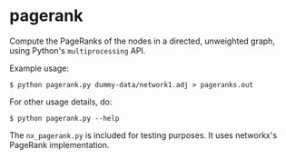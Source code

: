# pagerank

Compute the PageRanks of the nodes in a directed, unweighted graph, using Python's `multiprocessing` API. 

Example usage:

```
$ python pagerank.py dummy-data/network1.adj > pageranks.out
```

For other usage details, do:

```
$ python pagerank.py --help
```

The `nx_pagerank.py` is included for testing purposes. It uses networkx's PageRank implementation.
